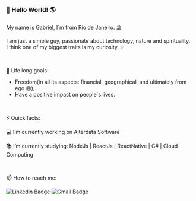 ###  👋 Hello World! 🌎

My name is Gabriel, I´m from Rio de Janeiro. ⛱

I am just a simple guy, passionate about technology, nature 
and spirituality.<br>
I think one of my biggest traits is my curiosity. 💡<br> 

<br>

📌 Life long goals:
- Freedom(in all its aspects: financial, geographical, and ultimately from ego 😅);
- Have a positive impact on people´s lives.

<br>

⚡ Quick facts:

💻 I’m currently working on Alterdata Software

📚 I’m currently studying: NodeJs | ReactJs | ReactNative | C# | Cloud Computing

<br>

📫 How to reach me: 

[![Linkedin Badge](https://img.shields.io/badge/-LinkedIn-blue?style=flat-square&logo=Linkedin&logoColor=white&link=https://www.linkedin.com/in/garccosta)](https://www.linkedin.com/in/garccosta)
[![Gmail Badge](https://img.shields.io/badge/-Gmail-c14438?style=flat-square&logo=Gmail&logoColor=white&link=mailto:garccosta@gmail.com)](mailto:garccosta@gmail.com)


<!--
**Garccosta/Garccosta** is a ✨ _special_ ✨ repository because its `README.md` (this file) appears on your GitHub profile.

